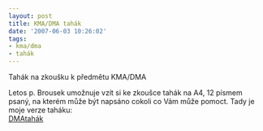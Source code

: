 ```yaml
---
layout: post
title: KMA/DMA tahák
date: '2007-06-03 10:26:02'
tags:
- kma/dma
- tahák
---
```


Tahák na zkoušku k předmětu KMA/DMA


<p>Letos p. Brousek umožnuje vzít si ke zkoušce tahák na A4, 12 písmem
psaný, na kterém může být napsáno cokoli co Vám může pomoct. Tady je
moje verze taháku:
<br /><a href="/files/tahakDMA.pdf">DMAtahák</a></p>

